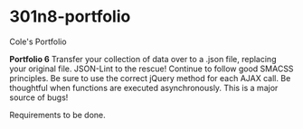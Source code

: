 # 301n8-portfolio
Cole's Portfolio

**Portfolio 6**
Transfer your collection of data over to a .json file, replacing your original file.
JSON-Lint to the rescue!
Continue to follow good SMACSS principles.
Be sure to use the correct jQuery method for each AJAX call.
Be thoughtful when functions are executed asynchronously. This is a major source of bugs!

Requirements to be done.

